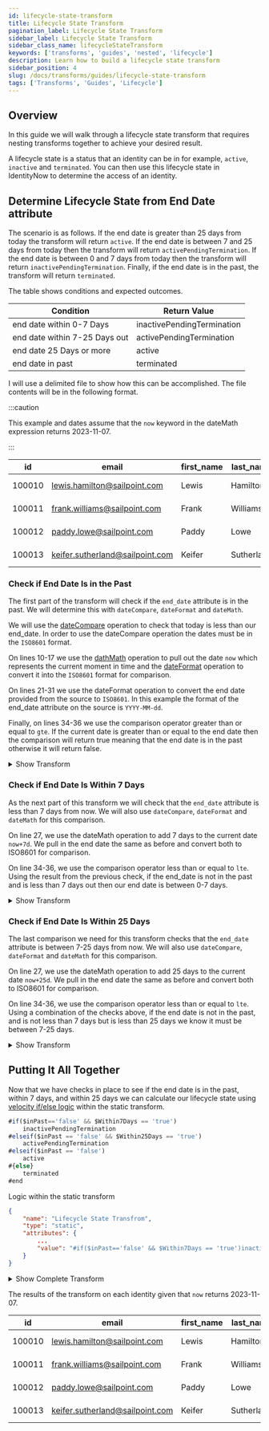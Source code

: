 ```yaml
---
id: lifecycle-state-transform
title: Lifecycle State Transform
pagination_label: Lifecycle State Transform
sidebar_label: Lifecycle State Transform
sidebar_class_name: lifecycleStateTransform
keywords: ['transforms', 'guides', 'nested', 'lifecycle']
description: Learn how to build a lifecycle state transform
sidebar_position: 4
slug: /docs/transforms/guides/lifecycle-state-transform
tags: ['Transforms', 'Guides', 'Lifecycle']
---
```


## Overview

In this guide we will walk through a lifecycle state transform that requires nesting transforms together to achieve your desired result.

A lifecycle state is a status that an identity can be in for example, `active`, `inactive` and `terminated`. You can then use this lifecycle state in IdentityNow to determine the access of an identity.

## Determine Lifecycle State from End Date attribute

The scenario is as follows. If the end date is greater than 25 days from today the transform will return `active`. If the end date is between 7 and 25 days from today then the transform will return `activePendingTermination`. If the end date is between 0 and 7 days from today then the transform will return `inactivePendingTermination`. Finally, if the end date is in the past, the transform will return `terminated`.

The table shows conditions and expected outcomes.

| Condition                     | Return Value               |
| ----------------------------- | -------------------------- |
| end date within 0-7 Days      | inactivePendingTermination |
| end date within 7-25 Days out | activePendingTermination   |
| end date 25 Days or more      | active                     |
| end date in past              | terminated                 |

I will use a delimited file to show how this can be accomplished. The file contents will be in the following format.

:::caution

This example and dates assume that the `now` keyword in the dateMath expression returns 2023-11-07.

:::

| id     | email                        | first_name | last_name | end_date   |
| ------ | ---------------------------- | ---------- | --------- | ---------- |
| 100010 | lewis.hamilton@sailpoint.com | Lewis      | Hamilton  | 2023-11-01 |
| 100011 | frank.williams@sailpoint.com | Frank      | Williams  | 2023-11-09 |
| 100012 | paddy.lowe@sailpoint.com     | Paddy      | Lowe      | 2023-11-25 |
| 100013 | keifer.sutherland@sailpoint.com | Keifer | Sutherland | 2023-12-25 |

### Check if End Date Is in the Past

The first part of the transform will check if the `end_date` attribute is in the past. We will determine this with `dateCompare`, `dateFormat` and `dateMath`.

We will use the [dateCompare](../operations/date-compare.md) operation to check that today is less than our end_date. In order to use the dateCompare operation the dates must be in the `ISO8601` format.

On lines 10-17 we use the [dathMath](../operations/date-math.md) operation to pull out the date `now` which represents the current moment in time and the [dateFormat](../operations/date-format.md) operation to convert it into the `ISO8601` format for comparison.

On lines 21-31 we use the dateFormat operation to convert the end date provided from the source to `ISO8601`. In this example the format of the end_date attribute on the source is `YYYY-MM-dd`.

Finally, on lines 34-36 we use the comparison operator greater than or equal to `gte`. If the current date is greater than or equal to the end date then the comparison will return true meaning that the end date is in the past otherwise it will return false.

<details>
<summary>Show Transform</summary>

```json showLineNumbers
{
  "type": "static",
  "attributes": {
    "inPast": {
      "type": "dateCompare",
      "attributes": {
        "firstDate": {
          "type": "dateFormat",
          "attributes": {
            "input": {
              "type": "dateMath",
              "attributes": {
                "expression": "now"
              }
            },
            "inputFormat": "yyyy-MM-dd'T'HH:mm",
            "outputFormat": "ISO8601"
          }
        },
        "secondDate": {
          "type": "dateFormat",
          "attributes": {
            "input": {
              "type": "accountAttribute",
              "attributes": {
                "sourceName": "Example CSV",
                "attributeName": "end_date"
              }
            },
            "inputFormat": "YYYY-MM-dd",
            "outputFormat": "ISO8601"
          }
        },
        "operator": "gte",
        "positiveCondition": "true",
        "negativeCondition": "false"
      }
    },
    "value": "$inPast"
  }
}
```

</details>

### Check if End Date Is Within 7 Days

As the next part of this transform we will check that the `end_date` attribute is less than 7 days from now. We will also use `dateCompare`, `dateFormat` and `dateMath` for this comparison.

On line 27, we use the dateMath operation to add 7 days to the current date `now+7d`. We pull in the end date the same as before and convert both to ISO8601 for comparison.

On line 34-36, we use the comparison operator less than or equal to `lte`. Using the result from the previous check, if the end_date is not in the past and is less than 7 days out then our end date is between 0-7 days.

<details>
    <summary>Show Transform</summary>

```json showLineNumbers
{
  "type": "static",
  "attributes": {
    "Within7Days": {
      "type": "dateCompare",
      "attributes": {
        "firstDate": {
          "type": "dateFormat",
          "attributes": {
            "input": {
              "type": "accountAttribute",
              "attributes": {
                "sourceName": "Example CSV",
                "attributeName": "end_date"
              }
            },
            "inputFormat": "yyyy-MM-dd",
            "outputFormat": "ISO8601"
          }
        },
        "secondDate": {
          "type": "dateFormat",
          "attributes": {
            "input": {
              "type": "dateMath",
              "attributes": {
                "expression": "now+7d"
              }
            },
            "inputFormat": "yyyy-MM-dd'T'HH:mm",
            "outputFormat": "ISO8601"
          }
        },
        "operator": "lte",
        "positiveCondition": "true",
        "negativeCondition": "false"
      }
    },
    "value": "$Within7Days"
  }
}
```

</details>

### Check if End Date Is Within 25 Days

The last comparison we need for this transform checks that the `end_date` attribute is between 7-25 days from now. We will also use `dateCompare`, `dateFormat` and `dateMath` for this comparison.

On line 27, we use the dateMath operation to add 25 days to the current date `now+25d`. We pull in the end date the same as before and convert both to ISO8601 for comparison.

On line 34-36, we use the comparison operator less than or equal to `lte`. Using a combination of the checks above, if the end date is not in the past, and is not less than 7 days but is less than 25 days we know it must be between 7-25 days.

<details>
    <summary>Show Transform</summary>

```json showLineNumbers
{
  "type": "static",
  "attributes": {
    "Within25Days": {
      "type": "dateCompare",
      "attributes": {
        "firstDate": {
          "type": "dateFormat",
          "attributes": {
            "input": {
              "type": "accountAttribute",
              "attributes": {
                "sourceName": "Example CSV",
                "attributeName": "end_date"
              }
            },
            "inputFormat": "yyyy-MM-dd",
            "outputFormat": "ISO8601"
          }
        },
        "secondDate": {
          "type": "dateFormat",
          "attributes": {
            "input": {
              "type": "dateMath",
              "attributes": {
                "expression": "now+25d"
              }
            },
            "inputFormat": "yyyy-MM-dd'T'HH:mm",
            "outputFormat": "ISO8601"
          }
        },
        "operator": "lte",
        "positiveCondition": "true",
        "negativeCondition": "false"
      }
    },
    "value": "$Within25Days"
  }
}
```

</details>

## Putting It All Together

Now that we have checks in place to see if the end date is in the past, within 7 days, and within 25 days we can calculate our lifecycle state using [velocity if/else logic](https://people.apache.org/~henning/velocity/html/ch05s03.html) within the static transform.

```javascript
#if($inPast=='false' && $Within7Days == 'true')
    inactivePendingTermination
#elseif($inPast == 'false' && $Within25Days == 'true')
    activePendingTermination
#elseif($inPast == 'false')
    active
#{else}
    terminated
#end
```

Logic within the static transform

```json
{
    "name": "Lifecycle State Transfrom",
    "type": "static",
    "attributes": {
        ...
        "value": "#if($inPast=='false' && $Within7Days == 'true')inactivePendingTermination#elseif($inPast == 'false' && $Within25Days == 'true')activePendingTermination#elseif($inPast == 'false')active#{else}terminated#end"
    }
}
```

<details>
    <summary>Show Complete Transform</summary>

```json
{
  "name": "Lifecycle State Transfrom",
  "type": "static",
  "attributes": {
    "inPast": {
      "type": "dateCompare",
      "attributes": {
        "firstDate": {
          "type": "dateFormat",
          "attributes": {
            "input": {
              "type": "dateMath",
              "attributes": {
                "expression": "now"
              }
            },
            "inputFormat": "yyyy-MM-dd'T'HH:mm",
            "outputFormat": "ISO8601"
          }
        },
        "secondDate": {
          "type": "dateFormat",
          "attributes": {
            "input": {
              "type": "accountAttribute",
              "attributes": {
                "sourceName": "Example CSV",
                "attributeName": "end_date"
              }
            },
            "inputFormat": "YYYY-MM-dd",
            "outputFormat": "ISO8601"
          }
        },
        "operator": "gte",
        "positiveCondition": "true",
        "negativeCondition": "false"
      }
    },
    "Within7Days": {
      "type": "dateCompare",
      "attributes": {
        "firstDate": {
          "type": "dateFormat",
          "attributes": {
            "input": {
              "type": "accountAttribute",
              "attributes": {
                "sourceName": "Example CSV",
                "attributeName": "end_date"
              }
            },
            "inputFormat": "yyyy-MM-dd",
            "outputFormat": "ISO8601"
          }
        },
        "secondDate": {
          "type": "dateFormat",
          "attributes": {
            "input": {
              "type": "dateMath",
              "attributes": {
                "expression": "now+7d"
              }
            },
            "inputFormat": "yyyy-MM-dd'T'HH:mm",
            "outputFormat": "ISO8601"
          }
        },
        "operator": "lte",
        "positiveCondition": "true",
        "negativeCondition": "false"
      }
    },
    "Within25Days": {
      "type": "dateCompare",
      "attributes": {
        "firstDate": {
          "type": "dateFormat",
          "attributes": {
            "input": {
              "type": "accountAttribute",
              "attributes": {
                "sourceName": "Example CSV",
                "attributeName": "end_date"
              }
            },
            "inputFormat": "yyyy-MM-dd",
            "outputFormat": "ISO8601"
          }
        },
        "secondDate": {
          "type": "dateFormat",
          "attributes": {
            "input": {
              "type": "dateMath",
              "attributes": {
                "expression": "now+25d"
              }
            },
            "inputFormat": "yyyy-MM-dd'T'HH:mm",
            "outputFormat": "ISO8601"
          }
        },
        "operator": "lte",
        "positiveCondition": "true",
        "negativeCondition": "false"
      }
    },
    "value": "#if($inPast=='false' && $Within7Days == 'true')inactivePendingTermination#elseif($inPast == 'false' && $Within25Days == 'true')activePendingTermination#elseif($inPast == 'false')active#{else}terminated#end"
  }
}
```

</details>

The results of the transform on each identity given that `now` returns 2023-11-07.

| id     | email                        | first_name | last_name | end_date   | result |
| ------ | ---------------------------- | ---------- | --------- | ---------- | ------ |
| 100010 | lewis.hamilton@sailpoint.com | Lewis      | Hamilton  | 2023-11-01 | terminated |
| 100011 | frank.williams@sailpoint.com | Frank      | Williams  | 2023-11-09 | inactivePendingTermination |
| 100012 | paddy.lowe@sailpoint.com     | Paddy      | Lowe      | 2023-11-25 | activePendingTermination |
| 100013 | keifer.sutherland@sailpoint.com | Keifer | Sutherland | 2023-12-25 | active |
